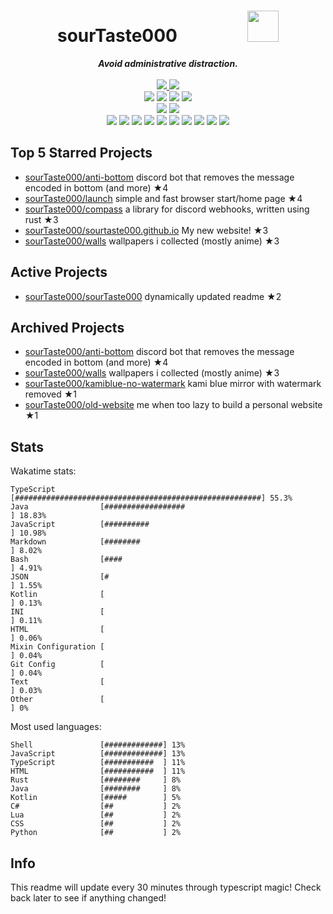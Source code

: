 <!-- deno-fmt-ignore-file -->
<h1 align="center">sourTaste000&emsp;&emsp;&emsp;&emsp;<img src="https://avatars.githubusercontent.com/u/47074495" width="50px"></h1>
<div align="center">
  <b><i>Avoid administrative distraction.</i></b>
  <br />
  <br />
  <a href="https://heartbeat.sourtaste000.dev">
    <img src="https://img.shields.io/badge/dynamic/json?color=ffb4ed&label=Last%20seen&query=last_beat_formatted&suffix=%20ago&url=https%3A%2F%2Fheartbeat.sourtaste000.dev%2Fapi%2Fstats" />
  </a>
  <img src="https://img.shields.io/badge/Discord-sourTaste000%232391-ffc9e5?labelColor=4c566a&logo=Discord" />
  <br />
  <img src="https://img.shields.io/badge/-Vim-%23ffaaea?logo=Vim&labelColor=4c566a" />
  <img src="https://img.shields.io/badge/-CLion-%23f69ee1?logo=CLion&labelColor=4c566a" />
  <img src="https://img.shields.io/badge/-IntellJ IDEA-%23ffbeef?logo=IntelliJIDEA&labelColor=4c566a" />
  <img src="https://img.shields.io/badge/-Visual Studio Code-%23e9d3d0?logo=VisualStudioCode&labelColor=4c566a" />
  <br />
  <img src="https://img.shields.io/badge/-macOS-%23f4d3d5?logo=macOS&labelColor=4c566a" />
  <img src="https://img.shields.io/badge/-Linux-%23ffcee0?logo=Linux&labelColor=4c566a" />
  <br />
<img src="https://img.shields.io/badge/-TypeScript-fae1dd" />
<img src="https://img.shields.io/badge/-HTML-ece4db" />
<img src="https://img.shields.io/badge/-Rust-e8e8e4" />
<img src="https://img.shields.io/badge/-other-ffd7ba" />
<img src="https://img.shields.io/badge/-Shell-fec5bb" />
<img src="https://img.shields.io/badge/-Kotlin-ffe5d9" />
<img src="https://img.shields.io/badge/-Java-fec89a" />
<img src="https://img.shields.io/badge/-Swift-fcd5ce" />
<img src="https://img.shields.io/badge/-JavaScript-f8edeb" />
<img src="https://img.shields.io/badge/-CSS-d8e2dc" />
  <br />
</div>

## Top 5 Starred Projects

- [sourTaste000/anti-bottom](https://github.com/sourTaste000/anti-bottom) discord bot that removes the message encoded in bottom (and more) ★4
- [sourTaste000/launch](https://github.com/sourTaste000/launch) simple and fast browser start/home page ★4
- [sourTaste000/compass](https://github.com/sourTaste000/compass) a library for discord webhooks, written using rust ★3
- [sourTaste000/sourtaste000.github.io](https://github.com/sourTaste000/sourtaste000.github.io) My new website! ★3
- [sourTaste000/walls](https://github.com/sourTaste000/walls) wallpapers i collected (mostly anime) ★3

## Active Projects

- [sourTaste000/sourTaste000](https://github.com/sourTaste000/sourTaste000) dynamically updated readme ★2

## Archived Projects

- [sourTaste000/anti-bottom](https://github.com/sourTaste000/anti-bottom) discord bot that removes the message encoded in bottom (and more) ★4
- [sourTaste000/walls](https://github.com/sourTaste000/walls) wallpapers i collected (mostly anime) ★3
- [sourTaste000/kamiblue-no-watermark](https://github.com/sourTaste000/kamiblue-no-watermark) kami blue mirror with watermark removed ★1
- [sourTaste000/old-website](https://github.com/sourTaste000/old-website) me when too lazy to build a personal website ★1

## Stats

Wakatime stats:
```
TypeScript          [#######################################################] 55.3%
Java                [##################                                    ] 18.83%
JavaScript          [##########                                            ] 10.98%
Markdown            [########                                              ] 8.02%
Bash                [####                                                  ] 4.91%
JSON                [#                                                     ] 1.55%
Kotlin              [                                                      ] 0.13%
INI                 [                                                      ] 0.11%
HTML                [                                                      ] 0.06%
Mixin Configuration [                                                      ] 0.04%
Git Config          [                                                      ] 0.04%
Text                [                                                      ] 0.03%
Other               [                                                       ] 0%
```

Most used languages:
```
Shell               [#############] 13%
JavaScript          [#############] 13%
TypeScript          [###########  ] 11%
HTML                [###########  ] 11%
Rust                [########     ] 8%
Java                [########     ] 8%
Kotlin              [#####        ] 5%
C#                  [##           ] 2%
Lua                 [##           ] 2%
CSS                 [##           ] 2%
Python              [##           ] 2%
```

## Info

This readme will update every 30 minutes through typescript magic! Check back later to see if anything changed!
